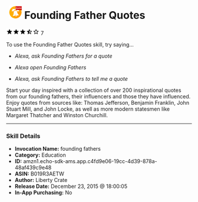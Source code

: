 # &nbsp;<img src="skill_icon" alt="Founding Father Quotes icon" width="36"> Founding Father Quotes
![3.1 stars](../../images/ic_star_black_18dp_1x.png)![3.1 stars](../../images/ic_star_black_18dp_1x.png)![3.1 stars](../../images/ic_star_black_18dp_1x.png)![3.1 stars](../../images/ic_star_half_black_18dp_1x.png)![3.1 stars](../../images/ic_star_border_black_18dp_1x.png) 7

To use the Founding Father Quotes skill, try saying...

* *Alexa, ask Founding Fathers for a quote*

* *Alexa open Founding Fathers*

* *Alexa, ask Founding Fathers to tell me a quote*

Start your day inspired with a collection of over 200 inspirational quotes from our founding fathers, their influencers and those they have influenced.  Enjoy quotes from sources like: Thomas Jefferson, Benjamin Franklin, John Stuart Mill, and John Locke, as well as more modern statesmen like Margaret Thatcher and Winston Churchill.

***

### Skill Details

* **Invocation Name:** founding fathers
* **Category:** Education
* **ID:** amzn1.echo-sdk-ams.app.c4fd9e06-19cc-4d39-878a-48af439c9e48
* **ASIN:** B019R3AETW
* **Author:** Liberty Crate
* **Release Date:** December 23, 2015 @ 18:00:05
* **In-App Purchasing:** No

